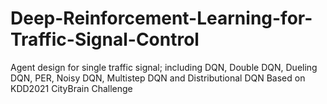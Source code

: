 # Deep-Reinforcement-Learning-for-Traffic-Signal-Control
Agent design for single traffic signal; including DQN, Double DQN, Dueling DQN, PER, Noisy DQN, Multistep DQN and Distributional DQN
Based on KDD2021 CityBrain Challenge
